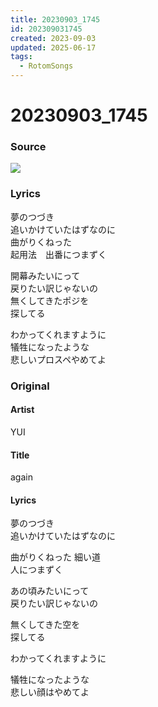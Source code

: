 ```yaml
---
title: 20230903_1745
id: 202309031745
created: 2023-09-03
updated: 2025-06-17
tags:
  - RotomSongs
---
```

# 20230903_1745

### Source

![](https://x.com/Starlystrongest/status/1698255918897795245)

### Lyrics

夢のつづき  
追いかけていたはずなのに  
曲がりくねった  
起用法　出番につまずく  

開幕みたいにって  
戻りたい訳じゃないの  
無くしてきたポジを  
探してる  

わかってくれますように  
犠牲になったような  
悲しいプロスペやめてよ  

### Original

#### Artist

YUI

#### Title

again

#### Lyrics

夢のつづき  
追いかけていたはずなのに  
  
曲がりくねった 細い道  
人につまずく  
  
あの頃みたいにって  
戻りたい訳じゃないの  
  
無くしてきた空を  
探してる  
  
わかってくれますように  
  
犠牲になったような  
悲しい顔はやめてよ  
